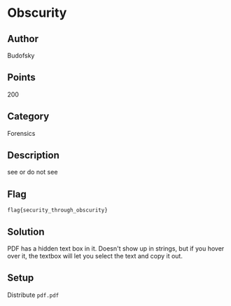 # Obscurity
## Author
Budofsky
## Points
200
## Category
Forensics
## Description
see or do not see
## Flag
`flag{security_through_obscurity}`
## Solution
PDF has a hidden text box in it. Doesn't show up in strings, but if you hover over it, the textbox will let you select the text and copy it out.
## Setup
Distribute `pdf.pdf`